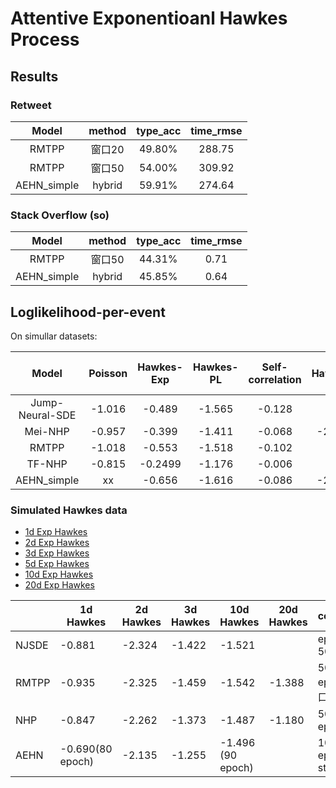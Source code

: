 # Attentive Exponentioanl Hawkes Process


## Results

### Retweet
| Model | method | type_acc | time_rmse |
| :----:| :-----: | :------: | :-------: |
|  RMTPP | 窗口20  | 49.80%   | 288.75   |
|  RMTPP | 窗口50  | 54.00%   | 309.92   |
| AEHN_simple |	hybrid|  59.91% | 274.64 |


### Stack Overflow (so)
| Model | method | type_acc | time_rmse |
| :----:| :-----: | :------: | :-------: |
|  RMTPP | 窗口50  | 44.31%   | 0.71   |
| AEHN_simple |   hybrid  | 45.85%   |   0.64    |



## Loglikelihood-per-event
On simullar datasets:

| Model | Poisson | Hawkes-Exp | Hawkes-PL | Self-correlation | 2d Hawkes-Exp | 3d Hawkes-Exp
| :--------: | :----------: | :--------: | :----------: | :--------: | :----------: | :--------: |
| Jump-Neural-SDE | -1.016 | -0.489 | -1.565 | -0.128 | xx | xx |
| Mei-NHP | -0.957 | -0.399 | -1.411 | -0.068| -2.287 | -1.377 |
| RMTPP | -1.018 | -0.553 | -1.518 | -0.102 | xx | xx|
| TF-NHP | -0.815 | -0.2499 | -1.176 | -0.006| xx | xx |
| AEHN_simple | xx | -0.656 | -1.616 | -0.086 | -2.135 | -1.255 |


### Simulated Hawkes data

- [1d Exp Hawkes](https://pan.baidu.com/s/1IyummK-4ZbCsXjAPAQw6Ig)
- [2d Exp Hawkes](https://pan.baidu.com/s/1x75plmF_DYogY3IvN_gImQ)
- [3d Exp Hawkes](https://pan.baidu.com/s/1PgmZEY5ICFYXMpUKXj-k3Q)
- [5d Exp Hawkes](https://pan.baidu.com/s/1HX513dGqkk6EnrtaQSZdcQ)
- [10d Exp Hawkes](https://pan.baidu.com/s/1YAGBwecVOkR_GC0mJ6NY3g)
- [20d Exp Hawkes](https://pan.baidu.com/s/1yPN9cVr23yCxbvE2XSanww)




|  |1d Hawkes |2d Hawkes  |  3d Hawkes |10d Hawkes |20d Hawkes| comment |
|--|--|--|--|--|--|--|
| NJSDE|  -0.881|-2.324    |  -1.422 | -1.521 | | epoch 500  |
| RMTPP| -0.935 | -2.325  | -1.459 | -1.542 | -1.388 | 500 epoch, 窗口50  |
| NHP |   -0.847|  -2.262  |  -1.373    | -1.487   | -1.180 | 500 epoch |
| AEHN | -0.690(80 epoch) |  -2.135   | -1.255 | -1.496 (90 epoch)| | 1000 epoch, step=10 |
